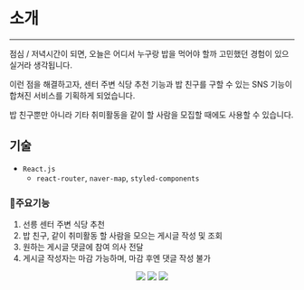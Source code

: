 # 소개

---

점심 / 저녁시간이 되면, 오늘은 어디서 누구랑 밥을 먹어야 할까 고민했던 경험이 있으실거라 생각됩니다.

이런 점을 해결하고자, 센터 주변 식당 추천 기능과 밥 친구를 구할 수 있는 SNS 기능이 합쳐진 서비스를 기획하게 되었습니다.

밥 친구뿐만 아니라 기타 취미활동을 같이 할 사람을 모집할 때에도 사용할 수 있습니다.

## 기술

- `React.js`
    - `react-router`, `naver-map`, `styled-components`

### **🔨주요기능**

1. 선릉 센터 주변 식당 추천
2. 밥 친구, 같이 취미활동 할 사람을 모으는 게시글 작성 및 조회
3. 원하는 게시글 댓글에 참여 의사 전달
4. 게시글 작성자는 마감 가능하며, 마감 후엔 댓글 작성 불가
<div style="text-align : center;">
<img src=https://user-images.githubusercontent.com/55953815/210210197-eb74ab02-32c5-4e88-91ff-5c61c5ede3e6.PNG>
<img src=https://user-images.githubusercontent.com/55953815/210210236-fbed23c3-8ba7-4606-a238-c34801d751d7.png>
<img src=https://user-images.githubusercontent.com/55953815/210210228-63a8a3b1-df07-4a1d-82af-2f42daa9496e.PNG>
</div>
